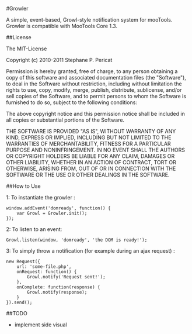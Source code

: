 #Growler

A simple, event-based, Growl-style notification system for mooTools.
Growler is compatible with MooTools Core 1.3.

##License

The MIT-License

Copyright (c) 2010-2011 Stephane P. Pericat

Permission is hereby granted, free of charge, to any person obtaining a copy
of this software and associated documentation files (the "Software"), to deal
in the Software without restriction, including without limitation the rights
to use, copy, modify, merge, publish, distribute, sublicense, and/or sell
copies of the Software, and to permit persons to whom the Software is
furnished to do so, subject to the following conditions:

The above copyright notice and this permission notice shall be included in
all copies or substantial portions of the Software.

THE SOFTWARE IS PROVIDED "AS IS", WITHOUT WARRANTY OF ANY KIND, EXPRESS OR
IMPLIED, INCLUDING BUT NOT LIMITED TO THE WARRANTIES OF MERCHANTABILITY,
FITNESS FOR A PARTICULAR PURPOSE AND NONINFRINGEMENT. IN NO EVENT SHALL THE
AUTHORS OR COPYRIGHT HOLDERS BE LIABLE FOR ANY CLAIM, DAMAGES OR OTHER
LIABILITY, WHETHER IN AN ACTION OF CONTRACT, TORT OR OTHERWISE, ARISING FROM,
OUT OF OR IN CONNECTION WITH THE SOFTWARE OR THE USE OR OTHER DEALINGS IN
THE SOFTWARE.

##How to Use

1: To instantiate the growler :

	window.addEvent('domready', function() {
		var Growl = Growler.init();
	});
	
2: To listen to an event:

	Growl.listen(window, 'domready', 'the DOM is ready!');
	
3: To simply throw a notification (for example during an ajax request) :

	new Request({
		url: 'some-file.php',
		onRequest: function() {
			Growl.notify('Request sent!');
		},
		onComplete: function(response) {
			Growl.notify(response);
		}
	}).send();
	
##TODO

- implement side visual